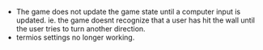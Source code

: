 - The game does not update the game state until a computer input is updated. ie. the game doesnt recognize that a user has hit the wall until the user tries to turn another direction.
- termios settings no longer working.